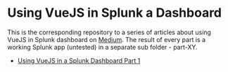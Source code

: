 # Using VueJS in Splunk a Dashboard

This is the corresponding repository to a series of articles about using VueJS in Splunk dashboard on [Medium](https://medium.com/@bmacher/using-vuejs-in-splunk-dashboards-part-1-7af73c7e2e98). The result of every part is a working Splunk app (untested) in a separate sub folder - part-XY.

- [Using VueJS in a Splunk Dashboard Part 1](https://medium.com/@bmacher/using-vuejs-in-splunk-dashboards-part-1-7af73c7e2e98)
